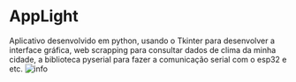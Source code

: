  # AppLight 
 Aplicativo desenvolvido em python, usando o Tkinter para desenvolver a interface gráfica, web scrapping para consultar dados de clima da minha cidade, a biblioteca pyserial para fazer a comunicação serial com o esp32 e etc.
 ![info](https://user-images.githubusercontent.com/80134834/152058058-3cd4a746-46cb-4c75-a711-25174f448128.png)
